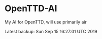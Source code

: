 # OpenTTD-AI
My AI for OpenTTD, will use primarily air

Latest backup: Sun Sep 15 16:27:01 UTC 2019
